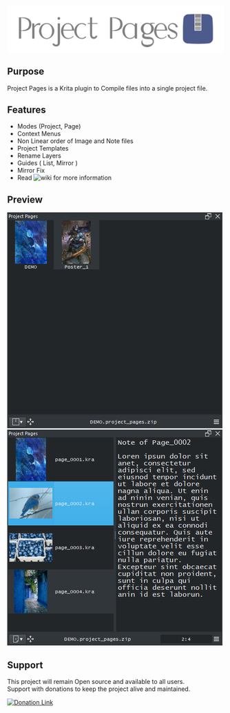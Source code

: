 ![Picture](https://github.com/EyeOdin/project_pages/blob/main/project_pages/LOGO/project_pages_logo_L.png?raw=true)

## Purpose

Project Pages is a Krita plugin to Compile files into a single project file.


## Features
* Modes (Project, Page)
* Context Menus
* Non Linear order of Image and Note files
* Project Templates
* Rename Layers
* Guides ( List, Mirror )
* Mirror Fix
* Read ![wiki](https://github.com/EyeOdin/project_pages/wiki) for more information


## Preview
![Picture](https://github.com/EyeOdin/project_pages/blob/main/project_pages/PREVIEWS/project_pages_001.png?raw=true)
![Picture](https://github.com/EyeOdin/project_pages/blob/main/project_pages/PREVIEWS/project_pages_002.png?raw=true)


## Support
This project will remain Open source and available to all users.\
Support with donations to keep the project alive and maintained.

<a href="https://www.paypal.com/donate/?hosted_button_id=9FARNUYBC9R3J">
  <img src="https://pics.paypal.com/00/s/NjA2OWU0ZmEtNjQ4MC00MWZhLTk5YzctM2VhZDA1MzgyMDQ0/file.PNG" width="200" alt="Donation Link">
</a>
